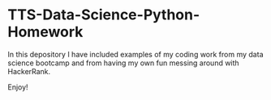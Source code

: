 # TTS-Data-Science-Python-Homework
In this depository I have included examples of my coding work from my data science bootcamp and from having my own fun messing around with HackerRank. 

Enjoy!
